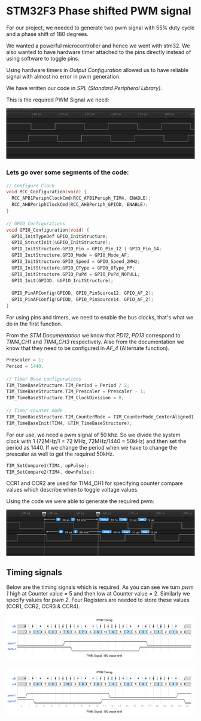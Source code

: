 # STM32F3 Phase shifted PWM signal

For our project, we needed to generate two pwm signal with 55% duty cycle and a phase shift of 180 degrees.

We wanted a powerful microcontroller and hence we went with stm32. We also wanted to have hardware timer attached to the pins directly instead of using software to toggle pins.

Using hardware timers in *Output Configuration* allowed us to have reliable signal with almost no error in pwm generation.

We have written our code in *SPL (Standard Peripheral Library)*.

This is the required PWM Signal we need:

![image2](/assets/shot1.png)

### Lets go over some segments of the code:



```c
// Configure Clock
void RCC_Configuration(void) {
  RCC_APB1PeriphClockCmd(RCC_APB1Periph_TIM4, ENABLE);
  RCC_AHBPeriphClockCmd(RCC_AHBPeriph_GPIOD, ENABLE);
}

// GPIO Configurations
void GPIO_Configuration(void) {
  GPIO_InitTypeDef GPIO_InitStructure;
  GPIO_StructInit(&GPIO_InitStructure);
  GPIO_InitStructure.GPIO_Pin = GPIO_Pin_12 | GPIO_Pin_14;
  GPIO_InitStructure.GPIO_Mode = GPIO_Mode_AF;
  GPIO_InitStructure.GPIO_Speed = GPIO_Speed_2MHz;
  GPIO_InitStructure.GPIO_OType = GPIO_OType_PP;
  GPIO_InitStructure.GPIO_PuPd = GPIO_PuPd_NOPULL;
  GPIO_Init(GPIOD, &GPIO_InitStructure);

  GPIO_PinAFConfig(GPIOD, GPIO_PinSource12, GPIO_AF_2);
  GPIO_PinAFConfig(GPIOD, GPIO_PinSource14, GPIO_AF_2);
}
```
For using pins and timers, we need to enable the bus clocks, that's what we do in the first function.

From the *STM Documentation* we know that _PD12_, _PD13_ correspond to _TIM4\_CH1_ and _TIM4\_CH3_ respectively. Also from the documentation we know that they need to be configured in _AF_4_ (Alternate function).

```c
Prescaler = 1;
Period = 1440;

// Timer Base configurations
TIM_TimeBaseStructure.TIM_Period = Period / 2;
TIM_TimeBaseStructure.TIM_Prescaler = Prescaler - 1;
TIM_TimeBaseStructure.TIM_ClockDivision = 0;

// Timer counter mode
TIM_TimeBaseStructure.TIM_CounterMode = TIM_CounterMode_CenterAligned1;
TIM_TimeBaseInit(TIM4, &TIM_TimeBaseStructure);
```
For our use, we need a pwm signal of 50 khz. So we divide the system clock with 1 (72MHz/1 = 72 MHz, 72MHz/1440 = 50kHz) and then set the period as 1440. If we change the period when we have to change the prescaler as well to get the required 50kHz.

```c
TIM_SetCompare1(TIM4, upPulse);
TIM_SetCompare2(TIM4, downPulse);
```

CCR1 and CCR2 are used for TIM4_CH1 for specifying counter compare values which describe when to toggle voltage values.

Using the code we were able to generate the required pwm:

![shot2](/assets/shot2.png)

## Timing signals

Below are the timing signals which is required. As you can see we turn _pwm 1_ high at Counter value = 5 and then low at Counter value = 2. Similarly we specify values for _pwm 2_. Four Registers are needed to store these values (CCR1, CCR2, CCR3 & CCR4).

![time1](assets/waveform1.png)

![time2](assets/waveform2.png)
